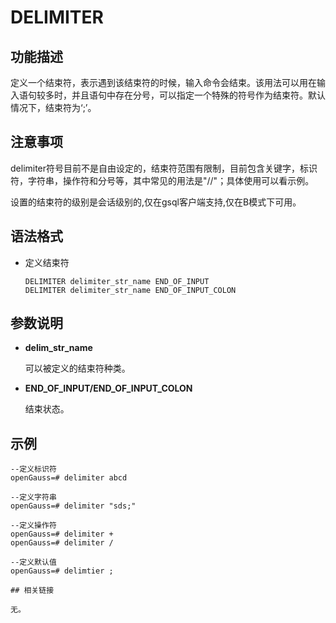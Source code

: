 # DELIMITER

## 功能描述

定义一个结束符，表示遇到该结束符的时候，输入命令会结束。该用法可以用在输入语句较多时，并且语句中存在分号，可以指定一个特殊的符号作为结束符。默认情况下，结束符为‘;’。

## 注意事项

delimiter符号目前不是自由设定的，结束符范围有限制，目前包含关键字，标识符，字符串，操作符和分号等，其中常见的用法是"//"；具体使用可以看示例。

设置的结束符的级别是会话级别的,仅在gsql客户端支持,仅在B模式下可用。

## 语法格式

-   定义结束符

    ```
    DELIMITER delimiter_str_name END_OF_INPUT
    DELIMITER delimiter_str_name END_OF_INPUT_COLON
    ```
    


## 参数说明

-   **delim_str_name**

    可以被定义的结束符种类。


-   **END_OF_INPUT/END_OF_INPUT_COLON**

    结束状态。


## 示例

```
--定义标识符
openGauss=# delimiter abcd

--定义字符串
openGauss=# delimiter "sds;"

--定义操作符
openGauss=# delimiter +
openGauss=# delimiter /

--定义默认值
openGauss=# delimtier ;

## 相关链接

无。
